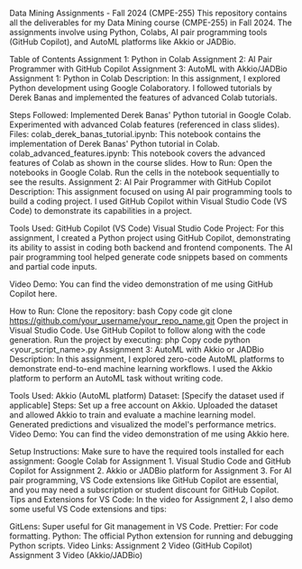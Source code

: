 Data Mining Assignments - Fall 2024 (CMPE-255)
This repository contains all the deliverables for my Data Mining course (CMPE-255) in Fall 2024. The assignments involve using Python, Colabs, AI pair programming tools (GitHub Copilot), and AutoML platforms like Akkio or JADBio.

Table of Contents
Assignment 1: Python in Colab
Assignment 2: AI Pair Programmer with GitHub Copilot
Assignment 3: AutoML with Akkio/JADBio
Assignment 1: Python in Colab
Description:
In this assignment, I explored Python development using Google Colaboratory. I followed tutorials by Derek Banas and implemented the features of advanced Colab tutorials.

Steps Followed:
Implemented Derek Banas' Python tutorial in Google Colab.
Experimented with advanced Colab features (referenced in class slides).
Files:
colab_derek_banas_tutorial.ipynb: This notebook contains the implementation of Derek Banas' Python tutorial in Colab.
colab_advanced_features.ipynb: This notebook covers the advanced features of Colab as shown in the course slides.
How to Run:
Open the notebooks in Google Colab.
Run the cells in the notebook sequentially to see the results.
Assignment 2: AI Pair Programmer with GitHub Copilot
Description:
This assignment focused on using AI pair programming tools to build a coding project. I used GitHub Copilot within Visual Studio Code (VS Code) to demonstrate its capabilities in a project.

Tools Used:
GitHub Copilot (VS Code)
Visual Studio Code
Project:
For this assignment, I created a Python project using GitHub Copilot, demonstrating its ability to assist in coding both backend and frontend components. The AI pair programming tool helped generate code snippets based on comments and partial code inputs.

Video Demo:
You can find the video demonstration of me using GitHub Copilot here.

How to Run:
Clone the repository:
bash
Copy code
git clone https://github.com/your_username/your_repo_name.git
Open the project in Visual Studio Code.
Use GitHub Copilot to follow along with the code generation.
Run the project by executing:
php
Copy code
python <your_script_name>.py
Assignment 3: AutoML with Akkio or JADBio
Description:
In this assignment, I explored zero-code AutoML platforms to demonstrate end-to-end machine learning workflows. I used the Akkio platform to perform an AutoML task without writing code.

Tools Used:
Akkio (AutoML platform)
Dataset: [Specify the dataset used if applicable]
Steps:
Set up a free account on Akkio.
Uploaded the dataset and allowed Akkio to train and evaluate a machine learning model.
Generated predictions and visualized the model's performance metrics.
Video Demo:
You can find the video demonstration of me using Akkio here.

Setup Instructions:
Make sure to have the required tools installed for each assignment:
Google Colab for Assignment 1.
Visual Studio Code and GitHub Copilot for Assignment 2.
Akkio or JADBio platform for Assignment 3.
For AI pair programming, VS Code extensions like GitHub Copilot are essential, and you may need a subscription or student discount for GitHub Copilot.
Tips and Extensions for VS Code:
In the video for Assignment 2, I also demo some useful VS Code extensions and tips:

GitLens: Super useful for Git management in VS Code.
Prettier: For code formatting.
Python: The official Python extension for running and debugging Python scripts.
Video Links:
Assignment 2 Video (GitHub Copilot)
Assignment 3 Video (Akkio/JADBio)
